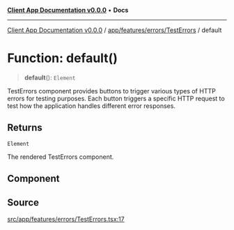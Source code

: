 [**Client App Documentation v0.0.0**](../../../../../README.md) • **Docs**

***

[Client App Documentation v0.0.0](../../../../../README.md) / [app/features/errors/TestErrors](../README.md) / default

# Function: default()

> **default**(): `Element`

TestErrors component provides buttons to trigger various types of HTTP errors for testing purposes.
Each button triggers a specific HTTP request to test how the application handles different error responses.

## Returns

`Element`

The rendered TestErrors component.

## Component

## Source

[src/app/features/errors/TestErrors.tsx:17](https://github.com/jimmykurian/Reactivities/blob/2ac04b3bd2078e178d4132d39af05e6bd9aa429e/client-app/src/app/features/errors/TestErrors.tsx#L17)
